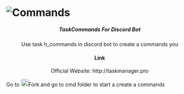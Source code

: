 # ![Commands](https://encrypted-tbn0.gstatic.com/images?q=tbn:ANd9GcSZEX1Sut3tw52AnXZ4IIaojRDyAq1V2LVmkw&usqp=CAU)
<h5 align="center">TaskCommands For Discord Bot</h1>
<p align="center">Use task h_commands in discord bot to create a commands you</p>
<h4 align="center">Link</h1>
<p align="center">Official Website: http://taskmanager.pro</p>

<p align="left">Go to <img src="https://cdn0.iconfinder.com/data/icons/hippicons-technology/64/code-fork-512.png" alt="Fork" height="20pt"/>Fork and go to cmd folder to start a create a commands</p>
